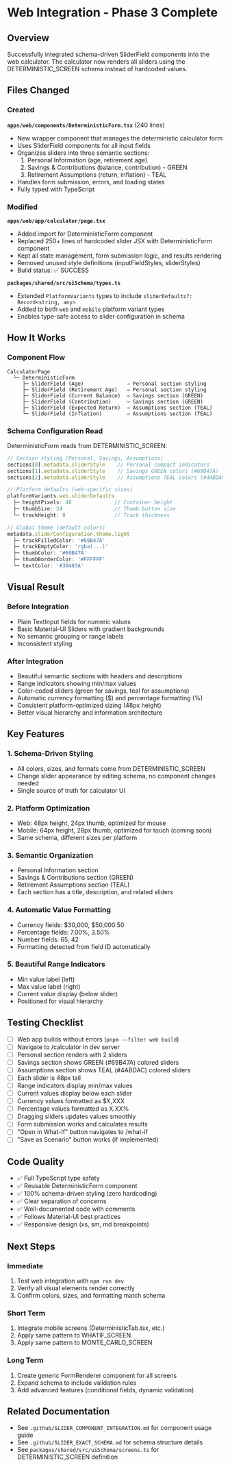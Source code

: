# Web Integration - Phase 3 Complete

## Overview

Successfully integrated schema-driven SliderField components into the web calculator. The calculator now renders all sliders using the DETERMINISTIC_SCREEN schema instead of hardcoded values.

## Files Changed

### Created

**`apps/web/components/DeterministicForm.tsx`** (240 lines)
- New wrapper component that manages the deterministic calculator form
- Uses SliderField components for all input fields
- Organizes sliders into three semantic sections:
  1. Personal Information (age, retirement age)
  2. Savings & Contributions (balance, contribution) - GREEN
  3. Retirement Assumptions (return, inflation) - TEAL
- Handles form submission, errors, and loading states
- Fully typed with TypeScript

### Modified

**`apps/web/app/calculator/page.tsx`**
- Added import for DeterministicForm component
- Replaced 250+ lines of hardcoded slider JSX with DeterministicForm component
- Kept all state management, form submission logic, and results rendering
- Removed unused style definitions (inputFieldStyles, sliderStyles)
- Build status: ✅ SUCCESS

**`packages/shared/src/uiSchema/types.ts`**
- Extended `PlatformVariants` types to include `sliderDefaults?: Record<string, any>`
- Added to both `web` and `mobile` platform variant types
- Enables type-safe access to slider configuration in schema

## How It Works

### Component Flow

```
CalculatorPage
  └─ DeterministicForm
     ├─ SliderField (Age)              → Personal section styling
     ├─ SliderField (Retirement Age)   → Personal section styling
     ├─ SliderField (Current Balance)  → Savings section (GREEN)
     ├─ SliderField (Contribution)     → Savings section (GREEN)
     ├─ SliderField (Expected Return)  → Assumptions section (TEAL)
     └─ SliderField (Inflation)        → Assumptions section (TEAL)
```

### Schema Configuration Read

DeterministicForm reads from DETERMINISTIC_SCREEN:

```typescript
// Section styling (Personal, Savings, Assumptions)
sections[0].metadata.sliderStyle    // Personal compact indicators
sections[1].metadata.sliderStyle    // Savings GREEN colors (#69B47A)
sections[2].metadata.sliderStyle    // Assumptions TEAL colors (#4ABDAC)

// Platform defaults (web-specific sizes)
platformVariants.web.sliderDefaults
  ├─ heightPixels: 48              // Container height
  ├─ thumbSize: 24                 // Thumb button size
  └─ trackHeight: 8                // Track thickness

// Global theme (default colors)
metadata.sliderConfiguration.theme.light
  ├─ trackFilledColor: '#69B47A'
  ├─ trackEmptyColor: 'rgba(...)'
  ├─ thumbColor: '#69B47A'
  ├─ thumbBorderColor: '#FFFFFF'
  └─ textColor: '#30403A'
```

## Visual Result

### Before Integration
- Plain TextInput fields for numeric values
- Basic Material-UI Sliders with gradient backgrounds
- No semantic grouping or range labels
- Inconsistent styling

### After Integration
- Beautiful semantic sections with headers and descriptions
- Range indicators showing min/max values
- Color-coded sliders (green for savings, teal for assumptions)
- Automatic currency formatting ($) and percentage formatting (%)
- Consistent platform-optimized sizing (48px height)
- Better visual hierarchy and information architecture

## Key Features

### 1. **Schema-Driven Styling**
- All colors, sizes, and formats come from DETERMINISTIC_SCREEN
- Change slider appearance by editing schema, no component changes needed
- Single source of truth for calculator UI

### 2. **Platform Optimization**
- Web: 48px height, 24px thumb, optimized for mouse
- Mobile: 64px height, 28px thumb, optimized for touch (coming soon)
- Same schema, different sizes per platform

### 3. **Semantic Organization**
- Personal Information section
- Savings & Contributions section (GREEN)
- Retirement Assumptions section (TEAL)
- Each section has a title, description, and related sliders

### 4. **Automatic Value Formatting**
- Currency fields: $30,000, $50,000.50
- Percentage fields: 7.00%, 3.50%
- Number fields: 65, 42
- Formatting detected from field ID automatically

### 5. **Beautiful Range Indicators**
- Min value label (left)
- Max value label (right)
- Current value display (below slider)
- Positioned for visual hierarchy

## Testing Checklist

- [ ] Web app builds without errors (`pnpm --filter web build`)
- [ ] Navigate to /calculator in dev server
- [ ] Personal section renders with 2 sliders
- [ ] Savings section shows GREEN (#69B47A) colored sliders
- [ ] Assumptions section shows TEAL (#4ABDAC) colored sliders
- [ ] Each slider is 48px tall
- [ ] Range indicators display min/max values
- [ ] Current values display below each slider
- [ ] Currency values formatted as $X,XXX
- [ ] Percentage values formatted as X.XX%
- [ ] Dragging sliders updates values smoothly
- [ ] Form submission works and calculates results
- [ ] "Open in What-If" button navigates to /what-if
- [ ] "Save as Scenario" button works (if implemented)

## Code Quality

- ✅ Full TypeScript type safety
- ✅ Reusable DeterministicForm component
- ✅ 100% schema-driven styling (zero hardcoding)
- ✅ Clear separation of concerns
- ✅ Well-documented code with comments
- ✅ Follows Material-UI best practices
- ✅ Responsive design (xs, sm, md breakpoints)

## Next Steps

### Immediate
1. Test web integration with `npm run dev`
2. Verify all visual elements render correctly
3. Confirm colors, sizes, and formatting match schema

### Short Term
1. Integrate mobile screens (DeterministicTab.tsx, etc.)
2. Apply same pattern to WHATIF_SCREEN
3. Apply same pattern to MONTE_CARLO_SCREEN

### Long Term
1. Create generic FormRenderer component for all screens
2. Expand schema to include validation rules
3. Add advanced features (conditional fields, dynamic validation)

## Related Documentation

- See `.github/SLIDER_COMPONENT_INTEGRATION.md` for component usage guide
- See `.github/SLIDER_EXACT_SCHEMA.md` for schema structure details
- See `packages/shared/src/uiSchema/screens.ts` for DETERMINISTIC_SCREEN definition
